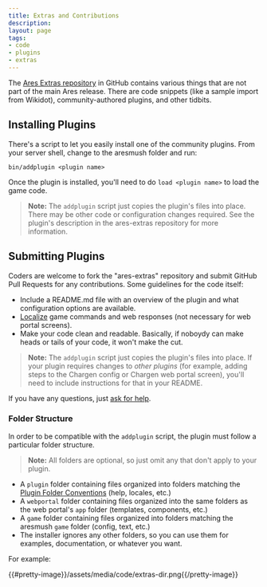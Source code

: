 ```yaml
---
title: Extras and Contributions
description:
layout: page
tags: 
- code
- plugins
- extras
---
```


The [Ares Extras repository](https://github.com/AresMUSH/ares-extras) in GitHub contains various things that are not part of the main Ares release.  There are code snippets (like a sample import from Wikidot), community-authored plugins, and other tidbits.

## Installing Plugins

There's a script to let you easily install one of the community plugins.  From your server shell, change to the aresmush folder and run:

    bin/addplugin <plugin name>

Once the plugin is installed, you'll need to do `load <plugin name>` to load the game code.

> <i class="fa fa-exclamation-triangle"></i> **Note:** The `addplugin` script just copies the plugin's files into place.  There may be other code or configuration changes required.  See the plugin's description in the ares-extras repository for more information.

## Submitting Plugins

Coders are welcome to fork the "ares-extras" repository and submit GitHub Pull Requests for any contributions.  Some guidelines for the code itself:

* Include a README.md file with an overview of the plugin and what configuration options are available.
* [Localize](/tutorials/code/localization) game commands and web responses (not necessary for web portal screens).
* Make your code clean and readable.  Basically, if noboydy can make heads or tails of your code, it won't make the cut.

> <i class="fa fa-exclamation-triangle"></i> **Note:** The `addplugin` script just copies the plugin's files into place.  If your plugin requires changes to _other plugins_ (for example, adding steps to the Chargen config or Chargen web portal screen), you'll need to include instructions for that in your README.

If you have any questions, just [ask for help](/feedback).

### Folder Structure

In order to be compatible with the `addplugin` script, the plugin must follow a particular folder structure.

> <i class="fa fa-exclamation-triangle"></i> **Note:** All folders are optional, so just omit any that don't apply to your plugin.

* A `plugin` folder containing files organized into folders matching the [Plugin Folder Conventions](/tutorials/code/plugins) (help, locales, etc.)
* A `webportal` folder containing files organized into the same folders as the web portal's `app` folder (templates, components, etc.)
* A `game` folder containing files organized into folders matching the aresmush `game` folder (config, text, etc.)
* The installer ignores any other folders, so you can use them for examples, documentation, or whatever you want.

For example:

{{#pretty-image}}/assets/media/code/extras-dir.png{{/pretty-image}}